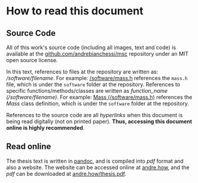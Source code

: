 # How to read this document

## Source Code
All of this work's source code (including all images, text and code)
is available at the [github.com/andrebianchessi/msc](https://github.com/andrebianchessi/msc) repository
under an MIT open source license.

In this text, references to files at the repository are written as:
*/software/filename*. For example:
[/software/mass.h](https://github.com/andrebianchessi/msc/blob/main/software/mass.h)
references the ```mass.h``` file, which is under the ```software``` folder at
the repository. References to specific functions/methods/classes are written as
*function_name (/software/filename)*. For example: [Mass
(/software/mass.h)](https://github.com/andrebianchessi/msc/blob/ad869fb3264d24faaee802d3c67cbf28fb2fb6c9/software/mass.h#L3)
references the *Mass* class definition, which is under the ```software``` folder
at the repository.

References to the source code are all *hyperlinks* when this document is being
read digitally (not on printed paper). **Thus, accessing this document online is
highly recommended**.

## Read online
The thesis text is written in [pandoc](https://pandoc.org/), and is compiled
into *pdf* format and also a website.
The website can be accessed online at [andre.how](https://andre.how/),
and the *pdf* can be downloaded at [andre.how/thesis.pdf](https://andre.how/thesis.pdf).